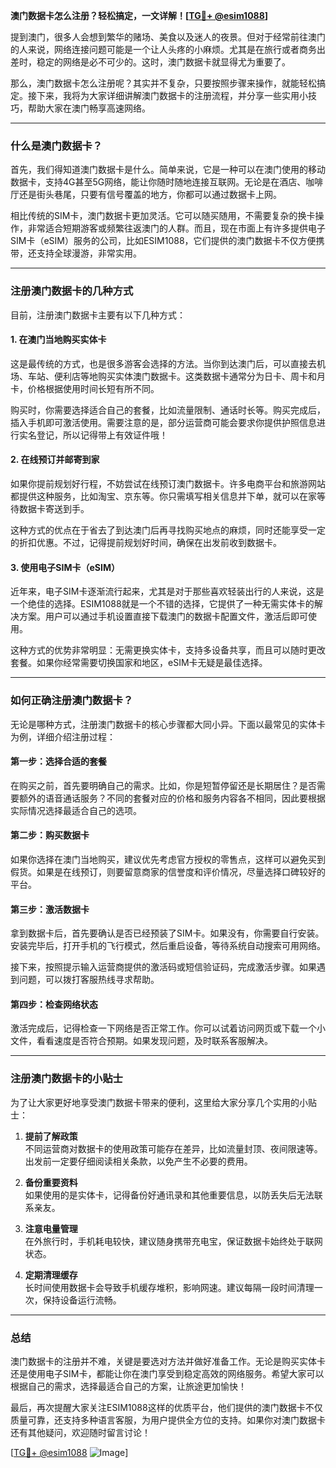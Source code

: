 **澳门数据卡怎么注册？轻松搞定，一文详解！[[TG💪+ @esim1088](https://t.me/s/esim1088)]**

提到澳门，很多人会想到繁华的赌场、美食以及迷人的夜景。但对于经常前往澳门的人来说，网络连接问题可能是一个让人头疼的小麻烦。尤其是在旅行或者商务出差时，稳定的网络是必不可少的。这时，澳门数据卡就显得尤为重要了。

那么，澳门数据卡怎么注册呢？其实并不复杂，只要按照步骤来操作，就能轻松搞定。接下来，我将为大家详细讲解澳门数据卡的注册流程，并分享一些实用小技巧，帮助大家在澳门畅享高速网络。

---

### 什么是澳门数据卡？

首先，我们得知道澳门数据卡是什么。简单来说，它是一种可以在澳门使用的移动数据卡，支持4G甚至5G网络，能让你随时随地连接互联网。无论是在酒店、咖啡厅还是街头巷尾，只要有信号覆盖的地方，你都可以通过数据卡上网。

相比传统的SIM卡，澳门数据卡更加灵活。它可以随买随用，不需要复杂的换卡操作，非常适合短期游客或频繁往返澳门的人群。而且，现在市面上有许多提供电子SIM卡（eSIM）服务的公司，比如ESIM1088，它们提供的澳门数据卡不仅方便携带，还支持全球漫游，非常实用。

---

### 注册澳门数据卡的几种方式

目前，注册澳门数据卡主要有以下几种方式：

#### 1. 在澳门当地购买实体卡

这是最传统的方式，也是很多游客会选择的方法。当你到达澳门后，可以直接去机场、车站、便利店等地购买实体澳门数据卡。这类数据卡通常分为日卡、周卡和月卡，价格根据使用时间长短有所不同。

购买时，你需要选择适合自己的套餐，比如流量限制、通话时长等。购买完成后，插入手机即可激活使用。需要注意的是，部分运营商可能会要求你提供护照信息进行实名登记，所以记得带上有效证件哦！

#### 2. 在线预订并邮寄到家

如果你提前规划好行程，不妨尝试在线预订澳门数据卡。许多电商平台和旅游网站都提供这种服务，比如淘宝、京东等。你只需填写相关信息并下单，就可以在家等待数据卡寄送到手。

这种方式的优点在于省去了到达澳门后再寻找购买地点的麻烦，同时还能享受一定的折扣优惠。不过，记得提前规划好时间，确保在出发前收到数据卡。

#### 3. 使用电子SIM卡（eSIM）

近年来，电子SIM卡逐渐流行起来，尤其是对于那些喜欢轻装出行的人来说，这是一个绝佳的选择。ESIM1088就是一个不错的选择，它提供了一种无需实体卡的解决方案。用户可以通过手机设置直接下载澳门的数据卡配置文件，激活后即可使用。

这种方式的优势非常明显：无需更换实体卡，支持多设备共享，而且可以随时更改套餐。如果你经常需要切换国家和地区，eSIM卡无疑是最佳选择。

---

### 如何正确注册澳门数据卡？

无论是哪种方式，注册澳门数据卡的核心步骤都大同小异。下面以最常见的实体卡为例，详细介绍注册过程：

#### 第一步：选择合适的套餐

在购买之前，首先要明确自己的需求。比如，你是短暂停留还是长期居住？是否需要额外的语音通话服务？不同的套餐对应的价格和服务内容各不相同，因此要根据实际情况选择最适合自己的选项。

#### 第二步：购买数据卡

如果你选择在澳门当地购买，建议优先考虑官方授权的零售点，这样可以避免买到假货。如果是在线预订，则要留意商家的信誉度和评价情况，尽量选择口碑较好的平台。

#### 第三步：激活数据卡

拿到数据卡后，首先要确认是否已经预装了SIM卡。如果没有，你需要自行安装。安装完毕后，打开手机的飞行模式，然后重启设备，等待系统自动搜索可用网络。

接下来，按照提示输入运营商提供的激活码或短信验证码，完成激活步骤。如果遇到问题，可以拨打客服热线寻求帮助。

#### 第四步：检查网络状态

激活完成后，记得检查一下网络是否正常工作。你可以试着访问网页或下载一个小文件，看看速度是否符合预期。如果发现问题，及时联系客服解决。

---

### 注册澳门数据卡的小贴士

为了让大家更好地享受澳门数据卡带来的便利，这里给大家分享几个实用的小贴士：

1. **提前了解政策**  
   不同运营商对数据卡的使用政策可能存在差异，比如流量封顶、夜间限速等。出发前一定要仔细阅读相关条款，以免产生不必要的费用。

2. **备份重要资料**  
   如果使用的是实体卡，记得备份好通讯录和其他重要信息，以防丢失后无法联系亲友。

3. **注意电量管理**  
   在外旅行时，手机耗电较快，建议随身携带充电宝，保证数据卡始终处于联网状态。

4. **定期清理缓存**  
   长时间使用数据卡会导致手机缓存堆积，影响网速。建议每隔一段时间清理一次，保持设备运行流畅。

---

### 总结

澳门数据卡的注册并不难，关键是要选对方法并做好准备工作。无论是购买实体卡还是使用电子SIM卡，都能让你在澳门享受到稳定高效的网络服务。希望大家可以根据自己的需求，选择最适合自己的方案，让旅途更加愉快！

最后，再次提醒大家关注ESIM1088这样的优质平台，他们提供的澳门数据卡不仅质量可靠，还支持多种语言客服，为用户提供全方位的支持。如果你对澳门数据卡还有其他疑问，欢迎随时留言讨论！

[[TG💪+ @esim1088](https://t.me/s/esim1088) ![Image](https://i.postimg.cc/4NQfJmqS/Snipaste-2025-05-13-00-14-12.png)]